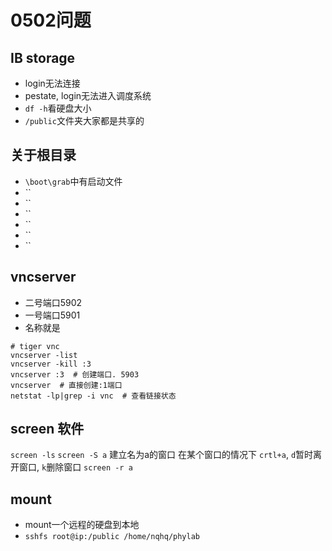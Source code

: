 # 0502问题

## IB storage
- login无法连接
- pestate, login无法进入调度系统
- `df -h`看硬盘大小
- `/public`文件夹大家都是共享的

## 关于根目录
- `\boot\grab`中有启动文件
- ``
- ``
- ``
- ``
- ``
- ``

## vncserver
- 二号端口5902
- 一号端口5901
- 名称就是
```
# tiger vnc
vncserver -list
vncserver -kill :3
vncserver :3  # 创建端口. 5903
vncserver  # 直接创建:1端口
netstat -lp|grep -i vnc  # 查看链接状态
```

## screen 软件
`screen -ls`
`screen -S a` 建立名为a的窗口
在某个窗口的情况下
`crtl+a`, `d`暂时离开窗口, `k`删除窗口
`screen -r a`


## mount
- mount一个远程的硬盘到本地
- `sshfs root@ip:/public /home/nqhq/phylab`

